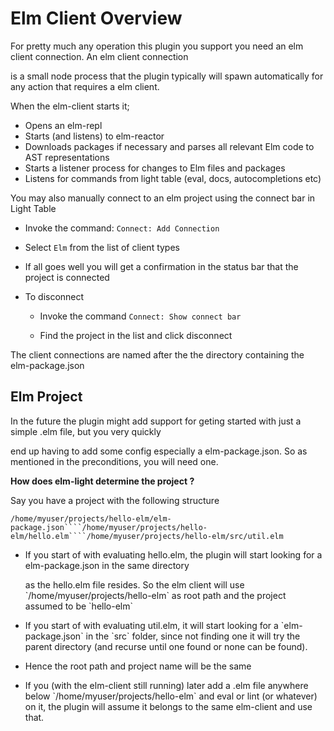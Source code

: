 # Elm Client Overview

For pretty much any operation this plugin you support you need an elm client connection. An elm client connection

is a small node process that the plugin typically will spawn automatically for any action that requires a elm client.

When the elm-client starts it;
* Opens an elm-repl
* Starts \(and listens\) to elm-reactor
* Downloads packages if necessary and parses all relevant Elm code to AST representations
* Starts a listener process for changes to Elm files and packages
* Listens for commands from light table \(eval, docs, autocompletions etc\)



You may also manually connect to an elm project using the connect bar in Light Table

* Invoke the command: `Connect: Add Connection`

* Select `Elm` from the list of client types

* If all goes well you will get a confirmation in the status bar that the project is connected

* To disconnect

  * Invoke the command ```Connect: Show connect bar```

  * Find the project in the list and click disconnect




The client connections are named after the the directory containing the elm-package.json

## Elm Project

In the future the plugin might add support for geting started with just a simple .elm file, but you very quickly

end up having to add some config especially a elm-package.json. So as mentioned in the preconditions, you will need one.

**How does elm-light determine the project ?**

Say you have a project with the following structure



 `/home/myuser/projects/hello-elm/elm-package.json````/home/myuser/projects/hello-elm/hello.elm````/home/myuser/projects/hello-elm/src/util.elm`



* If you start of with evaluating hello.elm, the plugin will start looking for a elm-package.json in the same directory

  as the hello.elm file resides. So the elm client will use \`\/home\/myuser\/projects\/hello-elm\` as root path and the project assumed to be \`hello-elm\`

* If you start of with evaluating util.elm, it will start looking for a \`elm-package.json\` in the \`src\` folder, since not finding one it will try the parent directory \(and recurse until one found or none can be found\).

* Hence the root path and project name will be the same

* If you \(with the elm-client still running\) later add a .elm file anywhere below \`\/home\/myuser\/projects\/hello-elm\` and eval or lint \(or whatever\) on it, the plugin will assume it belongs to the same elm-client and use that.



